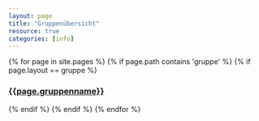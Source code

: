 ```yaml
---
layout: page
title: "Gruppenübersicht"
resource: true
categories: [info]
---
```


{% for page in site.pages %}
{% if page.path contains 'gruppe' %}
{% if page.layout == gruppe %}
### [{{page.gruppenname}}]({{page.url}})

{% endif %}
{% endif %}
{% endfor %}
